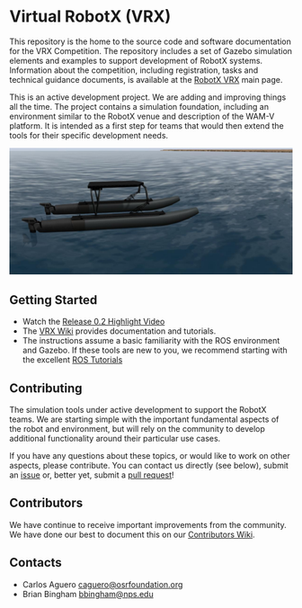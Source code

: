 # Virtual RobotX (VRX)

This repository is the home to the source code and software documentation for the VRX Competition.  The repository includes a set of Gazebo simulation elements and examples to support development of RobotX systems.  Information about the competition, including registration, tasks and technical guidance documents, is available at the [RobotX VRX]( https://www.robotx.org/index.php/about/about-virtual-robotx) main page.

This is an active development project.  We are adding and improving things all the time.  The project contains a simulation foundation, including an environment similar to the RobotX venue and description of the WAM-V platform.  It is intended as a first step for teams that would then extend the tools for their specific development needs.


![VRX](images/vrx.jpg)

## Getting Started

 * Watch the [Release 0.2 Highlight Video](https://youtu.be/QvottL9P75M)
 * The [VRX Wiki](https://bitbucket.org/osrf/vrx/wiki) provides documentation and tutorials.
 * The instructions assume a basic familiarity with the ROS environment and Gazebo.  If these tools are new to you, we recommend starting with the excellent [ROS Tutorials](http://wiki.ros.org/ROS/Tutorials)

## Contributing

The simulation tools under active development to support the RobotX teams.  We are starting simple with the important fundamental aspects of the robot and environment, but will rely on the community to develop additional functionality around their particular use cases.

If you have any questions about these topics, or would like to work on other aspects, please contribute.  You can contact us directly (see below), submit an [issue](https://bitbucket.org/osrf/vrx/issues) or, better yet, submit a [pull request](https://bitbucket.org/osrf/vrx/pull-requests/)!

## Contributors

We have continue to receive important improvements from the community.  We have done our best to document this on our [Contributors Wiki](https://bitbucket.org/osrf/vrx/wiki/Contributors).

## Contacts

 * Carlos Aguero <caguero@osrfoundation.org>
 * Brian Bingham <bbingham@nps.edu>
